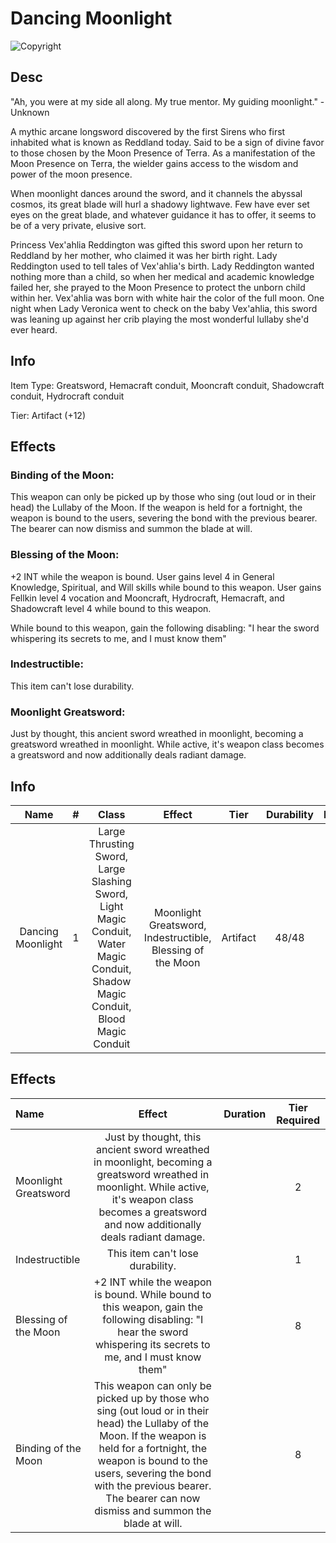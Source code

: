 # Dancing Moonlight

![Copyright](DancingMoonlight.jpg)

## Desc

"Ah, you were at my side all along. My true mentor. My guiding moonlight." - Unknown

A mythic arcane longsword discovered by the first Sirens who first inhabited what is known as Reddland today. Said to be a sign of divine favor to those chosen by the Moon Presence of Terra. As a manifestation of the Moon Presence on Terra, the wielder gains access to the wisdom and power of the moon presence.

When moonlight dances around the sword, and it channels the abyssal cosmos, its great blade will hurl a shadowy lightwave. Few have ever set eyes on the great blade, and whatever guidance it has to offer, it seems to be of a very private, elusive sort.

Princess Vex'ahlia Reddington was gifted this sword upon her return to Reddland by her mother, who claimed it was her birth right. Lady Reddington used to tell tales of Vex'ahlia's birth. Lady Reddington wanted nothing more than a child, so when her medical and academic knowledge failed her, she prayed to the Moon Presence to protect the unborn child within her. Vex'ahlia was born with white hair the color of the full moon. One night when Lady Veronica went to check on the baby Vex'ahlia, this sword was leaning up against her crib playing the most wonderful lullaby she'd ever heard.

## Info

Item Type: Greatsword, Hemacraft conduit, Mooncraft conduit, Shadowcraft conduit, Hydrocraft conduit

Tier: Artifact (+12)

## Effects

### Binding of the Moon:

This weapon can only be picked up by those who sing (out loud or in their head) the Lullaby of the Moon. If the weapon is held for a fortnight, the weapon is bound to the users, severing the bond with the previous bearer. The bearer can now dismiss and summon the blade at will.

### Blessing of the Moon:

+2 INT while the weapon is bound. User gains level 4 in General Knowledge, Spiritual, and Will skills while bound to this weapon. User gains Fellkin level 4 vocation and Mooncraft, Hydrocraft, Hemacraft, and Shadowcraft level 4 while bound to this weapon.

While bound to this weapon, gain the following disabling: "I hear the sword whispering its secrets to me, and I must know them"

### Indestructible:

This item can't lose durability.

### Moonlight Greatsword:

Just by thought, this ancient sword wreathed in moonlight, becoming a greatsword wreathed in moonlight. While active, it's weapon class becomes a greatsword and now additionally deals radiant damage.

## Info

|       Name       | # |                                                              Class                                                              |                           Effect                           |   Tier   | Durability | LB | Value |
| :---------------: | :-: | :------------------------------------------------------------------------------------------------------------------------------: | :--------------------------------------------------------: | :------: | :--------: | :-: | :---: |
| Dancing Moonlight | 1 | Large Thrusting Sword, Large Slashing Sword, Light Magic Conduit, Water Magic Conduit, Shadow Magic Conduit, Blood Magic Conduit | Moonlight Greatsword, Indestructible, Blessing of the Moon | Artifact |   48/48   | 3 |   ?   |

## Effects

| Name                 |                                                                                                 Effect                                                                                                 | Duration | Tier Required |
| :------------------- | :-----------------------------------------------------------------------------------------------------------------------------------------------------------------------------------------------------: | :------: | :-----------: |
| Moonlight Greatsword | Just by thought, this ancient sword wreathed in moonlight, becoming a greatsword wreathed in moonlight. While active, it's weapon class becomes a greatsword and now additionally deals radiant damage. |          |       2       |
| Indestructible       |                                                                                    This item can't lose durability.                                                                                    |          |       1       |
| Blessing of the Moon |                   +2 INT while the weapon is bound. While bound to this weapon, gain the following disabling: "I hear the sword whispering its secrets to me, and I must know them"                   |          |       8       |
| Binding of the Moon | This weapon can only be picked up by those who sing (out loud or in their head) the Lullaby of the Moon. If the weapon is held for a fortnight, the weapon is bound to the users, severing the bond with the previous bearer. The bearer can now dismiss and summon the blade at will. |  | 8 |
